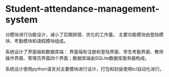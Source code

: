 # Student-attendance-management-system
分模块进行功能设计，减小了后期排错、优化的工作量。
主要功能模块由登陆模块、考勤模块和请假模块组成。

系统设计了界面端和数据库端：
界面端有注册和登陆界面、学生考勤界面、教师操作界面、管理员界面四个界面；数据库端由SQLite数据库服务器构成。

系统设计使用python语言对主要模块进行设计，打包和封装使用tcl自动化进行。
